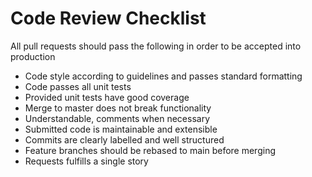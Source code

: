 # Code Review Checklist

All pull requests should pass the following in order to be accepted into production

- Code style according to guidelines and passes standard formatting
- Code passes all unit tests
- Provided unit tests have good coverage
- Merge to master does not break functionality
- Understandable, comments when necessary
- Submitted code is maintainable and extensible
- Commits are clearly labelled and well structured
- Feature branches should be rebased to main before merging
- Requests fulfills a single story
